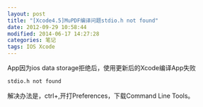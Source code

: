 ```yaml
---
layout: post
title: "[Xcode4.5]MuPDF编译问题stdio.h not found"
date: 2012-09-29 10:58:44
modified: 2014-06-17 14:27:28
categories: 笔记
tags: IOS Xcode
---
```


App因为ios data storage拒绝后，使用更新后的Xcode编译App失败

```sh
stdio.h not found
```

解决办法是，ctrl+,开打Preferences，下载Command Line Tools。